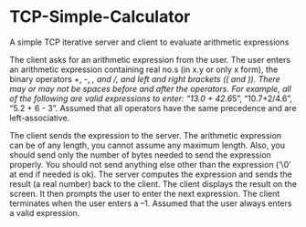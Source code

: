 # TCP-Simple-Calculator
A simple TCP iterative server and client to evaluate arithmetic expressions

The client asks for an arithmetic expression from the user. The user enters an
arithmetic expression containing real no.s (in x.y or only x form), the binary
operators +, -, *, and /, and left and right brackets (( and )).
There may or may not be spaces before and after the
operators. For example, all of the following are valid expressions to enter: “13.0 +
42.6*5”, “10.7+2/4.6”, “5.2 + 6 - 3”. Assumed that all operators have the same
precedence and are left-associative.

The client sends the expression to the server. The arithmetic expression can be of
any length, you cannot assume any maximum length. Also, you should send only the
number of bytes needed to send the expression properly. You should not send
anything else other than the expression (‘\0’ at end if needed is ok).
The server computes the expression and sends the result (a real number) back to the
client.
The client displays the result on the screen. It then prompts the user to enter the next
expression.
The client terminates when the user enters a –1.
Assumed that the user always enters a valid expression.
